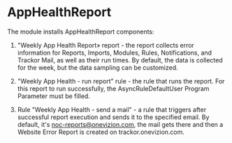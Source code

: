 # AppHealthReport

The module installs AppHealthReport components:
1) "Weekly App Health Report» report - the report collects error information for Reports, Imports, Modules, Rules, Notifications, and Trackor Mail, as well as their run times.
By default, the data is collected for the week, but the data sampling can be customized.

2) "Weekly App Health - run report" rule - the rule that runs the report.
For this report to run successfully, the AsyncRuleDefaultUser Program Parameter must be filled.

3) Rule "Weekly App Health - send a mail" - a rule that triggers after successful report execution and sends it to the specified email.
By default, it's noc-reports@onevizion.com, the mail gets there and then a Website Error Report is created on trackor.onevizion.com.
